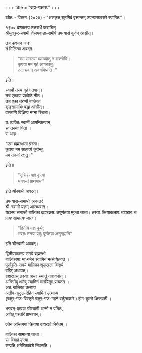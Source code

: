 +++
title = "ब्रह्म-राक्षासः"
+++

स्रोतः - विक्रमः (२०२४) - "असकृत् श्रुतमिदं वृत्तान्तम्  उपन्यासावसरे  स्वामितः"।

१९७० दशकस्य उत्तरार्धे कदाचित्  
श्रीमुक्कुर्-स्वामी विजयवाडा-समीपे उपन्यासं कुर्वन् आसीत्।

तत्र कश्चन जनः  
तं मिलित्वा अवदत् -  

> "मम समस्यां व्याख्यातुं न शक्नोमि।  
कृपया मम गृहं आगच्छतु;  
तदा भवान् अवगमिष्यति।" 

इति। 

स्वामी तस्य गृहं गतवान्।  
तत्र एकायां प्रकोष्ठे नीतः।  
तत्र एका तरुणी बालिका  
शृङ्खलाभिः बद्धा आसीत्।  
वस्त्राणि विक्षिप्य नग्ना स्थिता।

यः व्यक्तिः स्वामीं आमन्त्रितवान्  
सः तस्याः पिता  ।  
स आह - 

"एषा ब्रह्मरक्षसा ग्रस्ता।  
कृपया मम साहाय्यं कुर्वन्तु,  
मम तनयां रक्षतु।" 

इति॥ 

> "नृसिंह-यज्ञं कृत्वा  
भगवन्तं प्रार्थयामः"  

इति श्रीस्वामी अवदत्।

उपन्यास-समाप्तेः अनन्तरं  
श्री-स्वामी यज्ञम् आरब्धवान्।  
यज्ञस्य समाप्तौ बालिका ब्रह्मरक्षसः अपूर्णतया मुक्ता जाता। तस्याः क्रियाकलापः व्यवहारः च  
प्रायः सामान्यः जातः।

> "द्वितीयं यज्ञं कुर्मः;  
भवतः तनयां प्रभुः पूर्णतया अनुगृह्णाति"  

इति श्रीस्वामी अवदत्।

द्वितीययज्ञस्य समये ब्रह्मरक्षो  
बालिकायाः माध्यमेन स्वामिनं भर्त्सयितवत् ।  
पूर्णाहुति-समये बालिका शृङ्खलां विदार्य  
बहिर् अधावत्।  
ब्रह्मरक्षस् तस्याः अन्तः स्थातुं नाशक्नोत् ।  
अन्तिमेषु क्षणेषु स्वामिनं मारयितुम् प्रायतत  ।  
अतः बालिका उत्थाय  
अतीव-सुदृढ-देहिनं  स्वामिनं उत्थाप्य  
(चतुर्-गज-विस्तृते चतुर्-गज-गहने वर्तुलाकारे ) होम-कुण्डे क्षिप्तवती ।

भगवत्-कृपया श्रीस्वामी अग्नौ न पतितः,  
अपितु परतीरं  प्राप्तवान्।

एतेन अन्तिमया क्रियया ब्रह्मरक्षो निर्गतम् ।

बालिका सामान्या जाता ।  
सा विवाहं कृत्वा  
सम्प्रति अमेरिकादेशे निवसति ।
